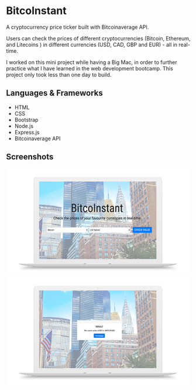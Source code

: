 # BitcoInstant

A cryptocurrency price ticker built with Bitcoinaverage API.

Users can check the prices of different cryptocurrencies (Bitcoin, Ethereum, and Litecoins ) in different currencies (USD, CAD, GBP and EUR) - all in real-time.

I worked on this mini project while having a Big Mac, in order to further practice what I have learned in the web development bootcamp. This project only took less than one day to build.

## Languages & Frameworks

- HTML
- CSS
- Bootstrap
- Node.js
- Express.js
- Bitcoinaverage API

## Screenshots
!["BitcoInstant Homepage"](https://github.com/kencancode/bitcoinstant/blob/master/docs/bitcoin-homedemo.png)
!["BitCoInstant Result"](https://github.com/kencancode/bitcoinstant/blob/master/docs/bitcoin-resultdemo.png)

